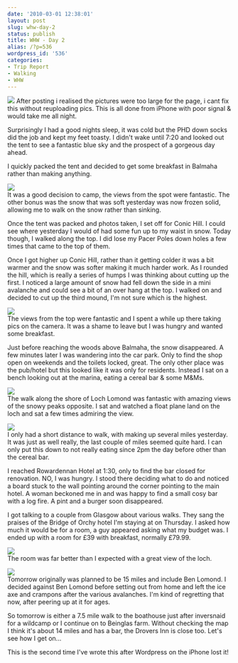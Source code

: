 ```yaml
---
date: '2010-03-01 12:38:01'
layout: post
slug: whw-day-2
status: publish
title: WHW - Day 2
alias: /?p=536
wordpress_id: '536'
categories:
- Trip Report
- Walking
- WHW
---
```


[![](http://dl.dropbox.com/u/2657852/website/images/l_1600_1200_C35E3EFA-6E5B-4647-BEC6-3E7208618CCC.jpeg)](http://dl.dropbox.com/u/2657852/website/images/l_1600_1200_C35E3EFA-6E5B-4647-BEC6-3E7208618CCC.jpeg) 
After posting i realised the pictures were too large for the page, i cant fix this without reuploading pics. This is all done from iPhone with poor signal & would take me all night.  

Surprisingly I had a good nights sleep, it was cold but the PHD down socks did the job and kept my feet toasty. I didn't wake until 7:20 and looked out the tent to see a fantastic blue sky and the prospect of a gorgeous day ahead.  
<!-- more -->
I quickly packed the tent and decided to get some breakfast in Balmaha rather than making anything.  

[![](http://dl.dropbox.com/u/2657852/website/images/l_1600_1200_3BA599FF-A5B1-43D7-A2D8-145F95FD6DF8.jpeg)](http://dl.dropbox.com/u/2657852/website/images/l_1600_1200_3BA599FF-A5B1-43D7-A2D8-145F95FD6DF8.jpeg)  
It was a good decision to camp, the views from the spot were fantastic. The other bonus was the snow that was soft yesterday was now frozen solid, allowing me to walk on the snow rather than sinking.  

Once the tent was packed and photos taken, I set off for Conic Hill. I could see where yesterday I would of had some fun up to my waist in snow. Today though, I walked along the top. I did lose my Pacer Poles down holes a few times that came to the top of them.  

Once I got higher up Conic Hill, rather than it getting colder it was a bit warmer and the snow was softer making it much harder work. As I rounded the hill, which is really a series of humps I was thinking about cutting up the first. I noticed a large amount of snow had fell down the side in a mini avalanche and could see a bit of an over hang at the top. I walked on and decided to cut up the third mound, I'm not sure which is the highest.  

[![](http://dl.dropbox.com/u/2657852/website/images/l_1600_1200_D9D6037F-1FD8-49B0-AA74-9C0B7C8CC229.jpeg)](http://dl.dropbox.com/u/2657852/website/images/l_1600_1200_D9D6037F-1FD8-49B0-AA74-9C0B7C8CC229.jpeg)  
The views from the top were fantastic and I spent a while up there taking pics on the camera. It was a shame to leave but I was hungry and wanted some breakfast.  

Just before reaching the woods above Balmaha, the snow disappeared. A few minutes later I was wandering into the car park. Only to find the shop open on weekends and the toilets locked, great. The only other place was the pub/hotel but this looked like it was only for residents. Instead I sat on a bench looking out at the marina, eating a cereal bar & some M&Ms.  

[![](http://dl.dropbox.com/u/2657852/website/images/l_1600_1200_94142B8E-11D2-4809-9DE3-52017EC62027.jpeg)](http://dl.dropbox.com/u/2657852/website/images/l_1600_1200_94142B8E-11D2-4809-9DE3-52017EC62027.jpeg)  
The walk along the shore of Loch Lomond was fantastic with amazing views of the snowy peaks opposite. I sat and watched a float plane land on the loch and sat a few times admiring the view.  

[![](http://dl.dropbox.com/u/2657852/website/images/l_1600_1200_CCC08B72-12FE-4E87-8E77-0FDDDB5857E0.jpeg)](http://dl.dropbox.com/u/2657852/website/images/l_1600_1200_CCC08B72-12FE-4E87-8E77-0FDDDB5857E0.jpeg)  
I only had a short distance to walk, with making up several miles yesterday. It was just as well really, the last couple of miles seemed quite hard. I can only put this down to not really eating since 2pm the day before other than the cereal bar.  

I reached Rowardennan Hotel at 1:30, only to find the bar closed for renovation. NO, I was hungry. I stood there deciding what to do and noticed a board stuck to the wall pointing around the corner pointing to the main hotel. A woman beckoned me in and was happy to find a small cosy bar with a log fire. A pint and a burger soon disappeared.  

I got talking to a couple from Glasgow about various walks. They sang the praises of the Bridge of Orchy hotel I'm staying at on Thursday. I asked how much it would be for a room, a guy appeared asking what my budget was. I ended up with a room for £39 with breakfast, normally £79.99.  

[![](http://dl.dropbox.com/u/2657852/website/images/l_1600_1200_907A547F-2786-4121-8B64-CF8E7C98917D.jpeg)](http://dl.dropbox.com/u/2657852/website/images/l_1600_1200_907A547F-2786-4121-8B64-CF8E7C98917D.jpeg)  
The room was far better than I expected with a great view of the loch.  

[![](http://dl.dropbox.com/u/2657852/website/images/l_1600_1200_3A18EC8E-F59B-4569-8514-26520C481772.jpeg)](http://dl.dropbox.com/u/2657852/website/images/l_1600_1200_3A18EC8E-F59B-4569-8514-26520C481772.jpeg)  
Tomorrow originally was planned to be 15 miles and include Ben Lomond. I decided against Ben Lomond before setting out from home and left the ice axe and crampons after the various avalanches. I'm kind of regretting that now, after peering up at it for ages.  

So tomorrow is either a 7.5 mile walk to the boathouse just after inversnaid for a wildcamp or I continue on to Beinglas farm. Without checking the map I think it's about 14 miles and has a bar, the Drovers Inn is close too. Let's see how I get on...  

This is the second time I've wrote this after Wordpress on the iPhone lost it!
